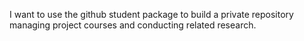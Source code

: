 I want to use the github student package to build a private repository managing project courses and conducting related research.
